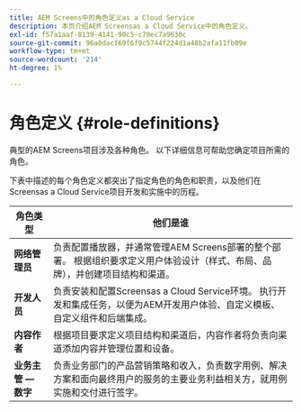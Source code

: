 ```yaml
---
title: AEM Screens中的角色定义as a Cloud Service
description: 本页介绍AEM Screensas a Cloud Service中的角色定义。
exl-id: f57a1aaf-8139-4141-90c5-c70ec7a9630c
source-git-commit: 96a0dacf69f6f9c5744f224d1a48b2afa11fb09e
workflow-type: tm+mt
source-wordcount: '214'
ht-degree: 1%

---
```


# 角色定义 {#role-definitions}

典型的AEM Screens项目涉及各种角色。 以下详细信息可帮助您确定项目所需的角色。

下表中描述的每个角色定义都突出了指定角色的角色和职责，以及他们在Screensas a Cloud Service项目开发和实施中的历程。

| 角色类型 | 他们是谁 |
|--- |--- |
| **网络管理员** | 负责配置播放器，并通常管理AEM Screens部署的整个部署。 根据组织要求定义用户体验设计（样式、布局、品牌），并创建项目结构和渠道。 |
| **开发人员** | 负责安装和配置Screensas a Cloud Service环境。 执行开发和集成任务，以便为AEM开发用户体验、自定义模板、自定义组件和后端集成。 |
| **内容作者** | 根据项目要求定义项目结构和渠道后，内容作者将负责向渠道添加内容并管理位置和设备。 |
| **业务主管 — 数字** | 负责业务部门的产品营销策略和收入，负责数字用例、解决方案和面向最终用户的服务的主要业务利益相关方，就用例实施和交付进行签字。 |
